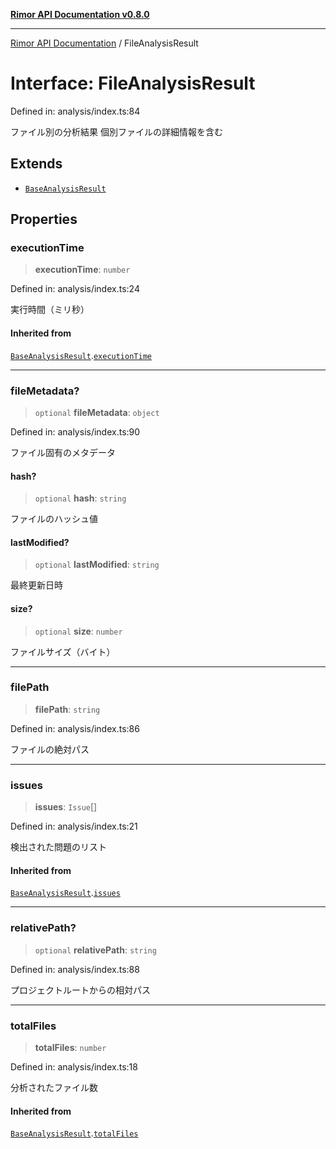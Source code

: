 [**Rimor API Documentation v0.8.0**](../README.md)

***

[Rimor API Documentation](../globals.md) / FileAnalysisResult

# Interface: FileAnalysisResult

Defined in: analysis/index.ts:84

ファイル別の分析結果
個別ファイルの詳細情報を含む

## Extends

- [`BaseAnalysisResult`](BaseAnalysisResult.md)

## Properties

### executionTime

> **executionTime**: `number`

Defined in: analysis/index.ts:24

実行時間（ミリ秒）

#### Inherited from

[`BaseAnalysisResult`](BaseAnalysisResult.md).[`executionTime`](BaseAnalysisResult.md#executiontime)

***

### fileMetadata?

> `optional` **fileMetadata**: `object`

Defined in: analysis/index.ts:90

ファイル固有のメタデータ

#### hash?

> `optional` **hash**: `string`

ファイルのハッシュ値

#### lastModified?

> `optional` **lastModified**: `string`

最終更新日時

#### size?

> `optional` **size**: `number`

ファイルサイズ（バイト）

***

### filePath

> **filePath**: `string`

Defined in: analysis/index.ts:86

ファイルの絶対パス

***

### issues

> **issues**: `Issue`[]

Defined in: analysis/index.ts:21

検出された問題のリスト

#### Inherited from

[`BaseAnalysisResult`](BaseAnalysisResult.md).[`issues`](BaseAnalysisResult.md#issues)

***

### relativePath?

> `optional` **relativePath**: `string`

Defined in: analysis/index.ts:88

プロジェクトルートからの相対パス

***

### totalFiles

> **totalFiles**: `number`

Defined in: analysis/index.ts:18

分析されたファイル数

#### Inherited from

[`BaseAnalysisResult`](BaseAnalysisResult.md).[`totalFiles`](BaseAnalysisResult.md#totalfiles)
